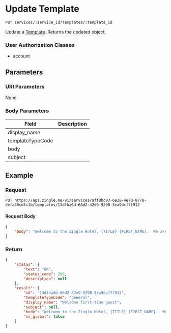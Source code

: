 # Update Template

    PUT services/:service_id/templates/:template_id
    
Update a [Template]. Returns the updated object.

### User Authorization Classes 
* account

## Parameters
### URI Parameters
None
### Body Parameters
Field | Description
--- | ---
display_name | 
templateTypeCode | 
body |  
subject | 

## Example
### Request

    PUT https://api.zingle.me/v1/services/aff8bc93-6e28-4e70-8770-defa35cdfc1b/templates/13dfba6d-66d2-42e9-9290-3ea9dcf7f912
#### Request Body
```json 
{
    "body": "Welcome to the Zingle Hotel, {TITLE} {FIRST_NAME}.  We are sure you will enjoy your first stay with us.",
}
```

### Return
``` json
{
    "status": {
        "text": "OK",
        "status_code": 200,
        "description": null
    },
    "result": {
        "id": "13dfba6d-66d2-42e9-9290-3ea9dcf7f912",
        "templateTypeCode": "general",
        "display_name": "Welcome first-time guest",
        "subject": null,
        "body": "Welcome to the Zingle Hotel, {TITLE} {FIRST_NAME}.  We are sure you will enjoy your first stay with us.",
        "is_global": false
    }
}
```

[Template]: README.md
